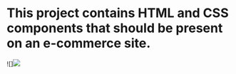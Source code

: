 
<h1>This project contains HTML and CSS components that should be present on an e-commerce site. </h1>

![]<img src="c9d000-a0cc-4310-8653-0282fb137667.gif">
